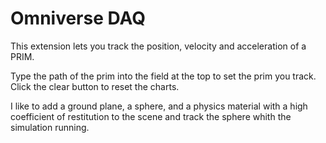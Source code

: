 # Omniverse DAQ

This extension lets you track the position, velocity and acceleration of a PRIM. 

Type the path of the prim into the field at the top to set the prim you track. Click the clear button to reset the charts.

I like to add a ground plane, a sphere, and a physics material with a high coefficient of restitution to the scene and track the sphere whith the simulation running. 

